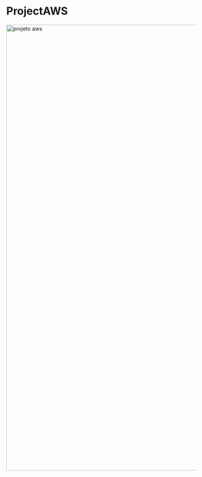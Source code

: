# ProjectAWS
<img width="1180" alt="projeto aws" src="https://user-images.githubusercontent.com/98809671/151954806-0d16a664-836f-442f-a0a3-df7d55d30c3e.png">
